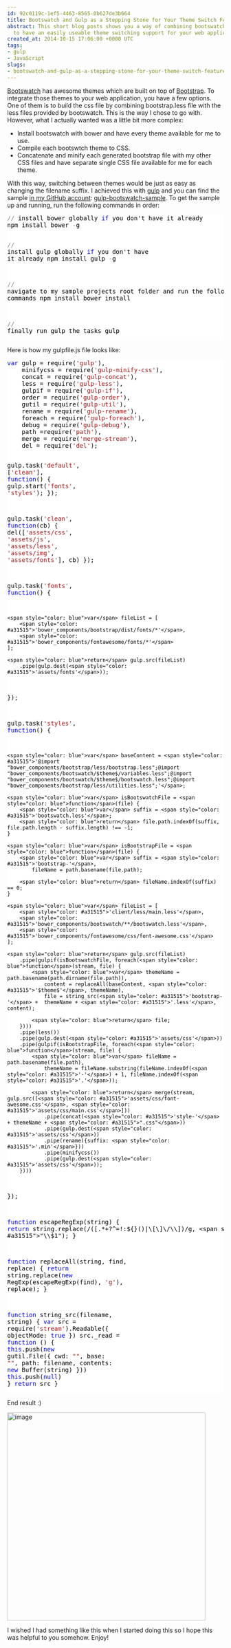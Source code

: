 ```yaml
---
id: 92c0119c-1ef5-4463-8565-0b627de3b664
title: Bootswatch and Gulp as a Stepping Stone for Your Theme Switch Feature
abstract: This short blog posts shows you a way of combining bootswatch and gulp together
  to have an easily useable theme switching support for your web application.
created_at: 2014-10-15 17:06:00 +0000 UTC
tags:
- gulp
- JavaScript
slugs:
- bootswatch-and-gulp-as-a-stepping-stone-for-your-theme-switch-feature
---
```


<p><a href="http://bootswatch.com/">Bootswatch</a> has awesome themes which are built on top of <a href="http://getbootstrap.com/">Bootstrap</a>. To integrate those themes to your web application, you have a few options. One of them is to build the css file by combining bootstrap.less file with the less files provided by bootswatch. This is the way I chose to go with. However, what I actually wanted was a little bit more complex:</p> <ul> <li>Install bootswatch with bower and have every theme available for me to use.</li> <li>Compile each bootswtch theme to CSS.</li> <li>Concatenate and minify each generated bootstrap file with my other CSS files and have separate single CSS file available for me for each theme.</li></ul> <p>With this way, switching between themes would be just as easy as changing the filename suffix. I achieved this with <a href="http://gulpjs.com/">gulp</a> and you can find the sample <a href="https://github.com/tugberkugurlu">in my GitHub account</a>: <a href="https://github.com/tugberkugurlu/gulp-bootswatch-sample">gulp-bootswatch-sample</a>. To get the sample up and running, run the following commands in order:</p> <div class="code-wrapper border-shadow-1"> <div style="color: black; background-color: white"><pre><span style="color: gray">/</span><span style="color: gray">/</span> install bower globally <span style="color: blue">if</span> you don't have it already
npm install bower <span style="color: gray">-</span>g

<span style="color: gray">/</span><span style="color: gray">/</span> install gulp globally <span style="color: blue">if</span> you don't have it already
npm install gulp <span style="color: gray">-</span>g

<span style="color: gray">/</span><span style="color: gray">/</span> navigate to my sample projects root folder and run the following commands
npm install
bower install

<span style="color: gray">/</span><span style="color: gray">/</span> finally run gulp the tasks
gulp</pre></div></div>
<p>Here is how my gulpfile.js file looks like:</p>
<div class="code-wrapper border-shadow-1">
<div style="color: black; background-color: white"><pre><span style="color: blue">var</span> gulp = require(<span style="color: #a31515">'gulp'</span>),
    minifycss = require(<span style="color: #a31515">'gulp-minify-css'</span>),
    concat = require(<span style="color: #a31515">'gulp-concat'</span>),
    less = require(<span style="color: #a31515">'gulp-less'</span>),
    gulpif = require(<span style="color: #a31515">'gulp-if'</span>),
    order = require(<span style="color: #a31515">'gulp-order'</span>),
    gutil = require(<span style="color: #a31515">'gulp-util'</span>),
    rename = require(<span style="color: #a31515">'gulp-rename'</span>),
    foreach = require(<span style="color: #a31515">'gulp-foreach'</span>),
    debug = require(<span style="color: #a31515">'gulp-debug'</span>),
    path =require(<span style="color: #a31515">'path'</span>),
    merge = require(<span style="color: #a31515">'merge-stream'</span>),
    del = require(<span style="color: #a31515">'del'</span>);

gulp.task(<span style="color: #a31515">'default'</span>, [<span style="color: #a31515">'clean'</span>], <span style="color: blue">function</span>() {
    gulp.start(<span style="color: #a31515">'fonts'</span>, <span style="color: #a31515">'styles'</span>);
});

gulp.task(<span style="color: #a31515">'clean'</span>, <span style="color: blue">function</span>(cb) {
    del([<span style="color: #a31515">'assets/css'</span>, <span style="color: #a31515">'assets/js'</span>, <span style="color: #a31515">'assets/less'</span>, <span style="color: #a31515">'assets/img'</span>, <span style="color: #a31515">'assets/fonts'</span>], cb)
});

gulp.task(<span style="color: #a31515">'fonts'</span>, <span style="color: blue">function</span>() {
    
    <span style="color: blue">var</span> fileList = [
        <span style="color: #a31515">'bower_components/bootstrap/dist/fonts/*'</span>, 
        <span style="color: #a31515">'bower_components/fontawesome/fonts/*'</span>
    ];
    
    <span style="color: blue">return</span> gulp.src(fileList)
        .pipe(gulp.dest(<span style="color: #a31515">'assets/fonts'</span>));
});

gulp.task(<span style="color: #a31515">'styles'</span>, <span style="color: blue">function</span>() {
    
    <span style="color: blue">var</span> baseContent = <span style="color: #a31515">'@import "bower_components/bootstrap/less/bootstrap.less";@import "bower_components/bootswatch/$theme$/variables.less";@import "bower_components/bootswatch/$theme$/bootswatch.less";@import "bower_components/bootstrap/less/utilities.less";'</span>;

    <span style="color: blue">var</span> isBootswatchFile = <span style="color: blue">function</span>(file) {
        <span style="color: blue">var</span> suffix = <span style="color: #a31515">'bootswatch.less'</span>;
        <span style="color: blue">return</span> file.path.indexOf(suffix, file.path.length - suffix.length) !== -1;
    }
    
    <span style="color: blue">var</span> isBootstrapFile = <span style="color: blue">function</span>(file) {
        <span style="color: blue">var</span> suffix = <span style="color: #a31515">'bootstrap-'</span>,
            fileName = path.basename(file.path);
        
        <span style="color: blue">return</span> fileName.indexOf(suffix) == 0;
    }
    
    <span style="color: blue">var</span> fileList = [
        <span style="color: #a31515">'client/less/main.less'</span>, 
        <span style="color: #a31515">'bower_components/bootswatch/**/bootswatch.less'</span>, 
        <span style="color: #a31515">'bower_components/fontawesome/css/font-awesome.css'</span>
    ];
    
    <span style="color: blue">return</span> gulp.src(fileList)
        .pipe(gulpif(isBootswatchFile, foreach(<span style="color: blue">function</span>(stream, file) {
            <span style="color: blue">var</span> themeName = path.basename(path.dirname(file.path)),
                content = replaceAll(baseContent, <span style="color: #a31515">'$theme$'</span>, themeName),
                file = string_src(<span style="color: #a31515">'bootstrap-'</span> +  themeName + <span style="color: #a31515">'.less'</span>, content);

            <span style="color: blue">return</span> file;
        })))
        .pipe(less())
        .pipe(gulp.dest(<span style="color: #a31515">'assets/css'</span>))
        .pipe(gulpif(isBootstrapFile, foreach(<span style="color: blue">function</span>(stream, file) {
            <span style="color: blue">var</span> fileName = path.basename(file.path),
                themeName = fileName.substring(fileName.indexOf(<span style="color: #a31515">'-'</span>) + 1, fileName.indexOf(<span style="color: #a31515">'.'</span>));
            
            <span style="color: blue">return</span> merge(stream, gulp.src([<span style="color: #a31515">'assets/css/font-awesome.css'</span>, <span style="color: #a31515">'assets/css/main.css'</span>]))
                .pipe(concat(<span style="color: #a31515">'style-'</span> + themeName + <span style="color: #a31515">".css"</span>))
                .pipe(gulp.dest(<span style="color: #a31515">'assets/css'</span>))
                .pipe(rename({suffix: <span style="color: #a31515">'.min'</span>}))
                .pipe(minifycss())
                .pipe(gulp.dest(<span style="color: #a31515">'assets/css'</span>));
        })))
});

<span style="color: blue">function</span> escapeRegExp(string) {
    <span style="color: blue">return</span> string.replace(/([.*+?^=!:${}()|\[\]\/\\])/g, <span style="color: #a31515">"\\$1"</span>);
}

<span style="color: blue">function</span> replaceAll(string, find, replace) {
  <span style="color: blue">return</span> string.replace(<span style="color: blue">new</span> RegExp(escapeRegExp(find), <span style="color: #a31515">'g'</span>), replace);
}

<span style="color: blue">function</span> string_src(filename, string) {
  <span style="color: blue">var</span> src = require(<span style="color: #a31515">'stream'</span>).Readable({ objectMode: <span style="color: blue">true</span> })
  src._read = <span style="color: blue">function</span> () {
    <span style="color: blue">this</span>.push(<span style="color: blue">new</span> gutil.File({ cwd: <span style="color: #a31515">""</span>, base: <span style="color: #a31515">""</span>, path: filename, contents: <span style="color: blue">new</span> Buffer(string) }))
    <span style="color: blue">this</span>.push(<span style="color: blue">null</span>)
  }
  <span style="color: blue">return</span> src
}</pre></div></div>
<p>End result :)</p>
<p><a href="https://tugberkugurlu.blob.core.windows.net/bloggyimages/31076db0-3bbe-40b8-8f51-907040333201.png"><img title="image" style="border-top: 0px; border-right: 0px; background-image: none; border-bottom: 0px; padding-top: 0px; padding-left: 0px; border-left: 0px; display: inline; padding-right: 0px" border="0" alt="image" src="https://tugberkugurlu.blob.core.windows.net/bloggyimages/38476835-0fc6-416a-a627-f42ddd0ca14b.png" width="461" height="484"></a></p>
<p>I wished I had something like this when I started doing this so I hope this was helpful to you somehow. Enjoy!</p>  